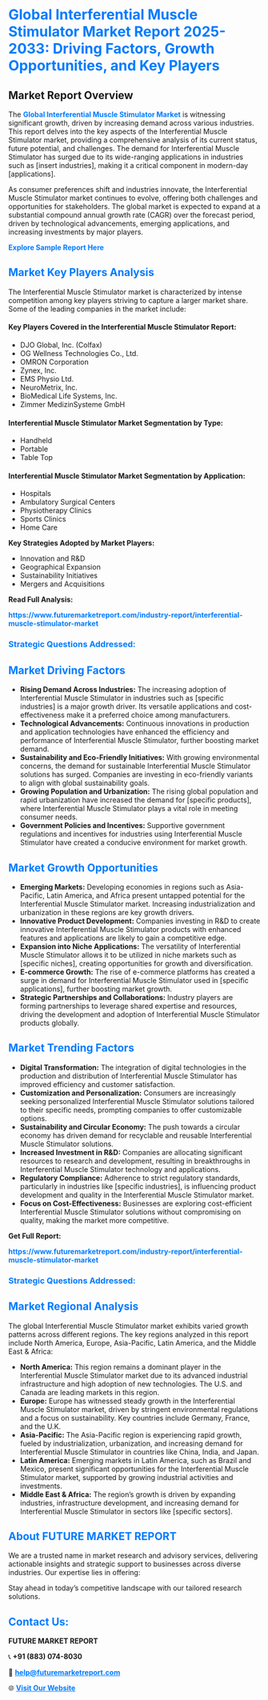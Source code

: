 <h1 style="color: #007BFF;">Global Interferential Muscle Stimulator Market Report 2025-2033: Driving Factors, Growth Opportunities, and Key Players</h1>

<section id="overview">
<h2>Market Report Overview</h2>
<p>The <a href="https://www.futuremarketreport.com/industry-report/interferential-muscle-stimulator-market" style="color: #007BFF; text-decoration: none;"><strong>Global Interferential Muscle Stimulator Market</strong></a> is witnessing significant growth, driven by increasing demand across various industries. This report delves into the key aspects of the Interferential Muscle Stimulator market, providing a comprehensive analysis of its current status, future potential, and challenges. The demand for Interferential Muscle Stimulator has surged due to its wide-ranging applications in industries such as [insert industries], making it a critical component in modern-day [applications].</p>
<p>As consumer preferences shift and industries innovate, the Interferential Muscle Stimulator market continues to evolve, offering both challenges and opportunities for stakeholders. The global market is expected to expand at a substantial compound annual growth rate (CAGR) over the forecast period, driven by technological advancements, emerging applications, and increasing investments by major players.</p>
</section>

<section id="overview">
<p><a href="https://www.futuremarketreport.com/request-sample/reportId=64373" style="color: #007BFF; text-decoration: none;"><strong>Explore Sample Report Here</strong></a></p>
</section>

<section id="key-players">
<h2 style="color: #007BFF;">Market Key Players Analysis</h2>
<p>The Interferential Muscle Stimulator market is characterized by intense competition among key players striving to capture a larger market share. Some of the leading companies in the market include:</p>
<h4>Key Players Covered in the Interferential Muscle Stimulator Report:</h4>
<ul><li>DJO Global, Inc. (Colfax)</li><li>OG Wellness Technologies Co., Ltd.</li><li>OMRON Corporation</li><li>Zynex, Inc.</li><li>EMS Physio Ltd.</li><li>NeuroMetrix, Inc.</li><li>BioMedical Life Systems, Inc.</li><li>Zimmer MedizinSysteme GmbH</li></ul>
<h4>Interferential Muscle Stimulator Market Segmentation by Type:</h4>
<ul><li>Handheld</li><li>Portable</li><li>Table Top</li></ul>

<h4>Interferential Muscle Stimulator Market Segmentation by Application:</h4>
<ul><li>Hospitals</li><li>Ambulatory Surgical Centers</li><li>Physiotherapy Clinics</li><li>Sports Clinics</li><li>Home Care</li></ul>
<p><strong>Key Strategies Adopted by Market Players:</strong></p>
<ul>
<li>Innovation and R&D</li>
<li>Geographical Expansion</li>
<li>Sustainability Initiatives</li>
<li>Mergers and Acquisitions</li>
</ul>
</section>

<section>
<p><strong>Read Full Analysis: </strong></p><a href="https://www.futuremarketreport.com/industry-report/interferential-muscle-stimulator-market" style="color: #007BFF; text-decoration: none;"><strong>https://www.futuremarketreport.com/industry-report/interferential-muscle-stimulator-market</strong></a>
<h3 style="color: #007BFF;">Strategic Questions Addressed:</h3>
</section>

<section id="driving-factors">
<h2 style="color: #007BFF;">Market Driving Factors</h2>
<ul>
<li><strong>Rising Demand Across Industries:</strong> The increasing adoption of Interferential Muscle Stimulator in industries such as [specific industries] is a major growth driver. Its versatile applications and cost-effectiveness make it a preferred choice among manufacturers.</li>
<li><strong>Technological Advancements:</strong> Continuous innovations in production and application technologies have enhanced the efficiency and performance of Interferential Muscle Stimulator, further boosting market demand.</li>
<li><strong>Sustainability and Eco-Friendly Initiatives:</strong> With growing environmental concerns, the demand for sustainable Interferential Muscle Stimulator solutions has surged. Companies are investing in eco-friendly variants to align with global sustainability goals.</li>
<li><strong>Growing Population and Urbanization:</strong> The rising global population and rapid urbanization have increased the demand for [specific products], where Interferential Muscle Stimulator plays a vital role in meeting consumer needs.</li>
<li><strong>Government Policies and Incentives:</strong> Supportive government regulations and incentives for industries using Interferential Muscle Stimulator have created a conducive environment for market growth.</li>
</ul>
</section>

<section id="growth-opportunities">
<h2 style="color: #007BFF;">Market Growth Opportunities</h2>
<ul>
<li><strong>Emerging Markets:</strong> Developing economies in regions such as Asia-Pacific, Latin America, and Africa present untapped potential for the Interferential Muscle Stimulator market. Increasing industrialization and urbanization in these regions are key growth drivers.</li>
<li><strong>Innovative Product Development:</strong> Companies investing in R&D to create innovative Interferential Muscle Stimulator products with enhanced features and applications are likely to gain a competitive edge.</li>
<li><strong>Expansion into Niche Applications:</strong> The versatility of Interferential Muscle Stimulator allows it to be utilized in niche markets such as [specific niches], creating opportunities for growth and diversification.</li>
<li><strong>E-commerce Growth:</strong> The rise of e-commerce platforms has created a surge in demand for Interferential Muscle Stimulator used in [specific applications], further boosting market growth.</li>
<li><strong>Strategic Partnerships and Collaborations:</strong> Industry players are forming partnerships to leverage shared expertise and resources, driving the development and adoption of Interferential Muscle Stimulator products globally.</li>
</ul>
</section>

<section id="trending-factors">
<h2 style="color: #007BFF;">Market Trending Factors</h2>
<ul>
<li><strong>Digital Transformation:</strong> The integration of digital technologies in the production and distribution of Interferential Muscle Stimulator has improved efficiency and customer satisfaction.</li>
<li><strong>Customization and Personalization:</strong> Consumers are increasingly seeking personalized Interferential Muscle Stimulator solutions tailored to their specific needs, prompting companies to offer customizable options.</li>
<li><strong>Sustainability and Circular Economy:</strong> The push towards a circular economy has driven demand for recyclable and reusable Interferential Muscle Stimulator solutions.</li>
<li><strong>Increased Investment in R&D:</strong> Companies are allocating significant resources to research and development, resulting in breakthroughs in Interferential Muscle Stimulator technology and applications.</li>
<li><strong>Regulatory Compliance:</strong> Adherence to strict regulatory standards, particularly in industries like [specific industries], is influencing product development and quality in the Interferential Muscle Stimulator market.</li>
<li><strong>Focus on Cost-Effectiveness:</strong> Businesses are exploring cost-efficient Interferential Muscle Stimulator solutions without compromising on quality, making the market more competitive.</li>
</ul>
</section>

<section>
<p><strong>Get Full Report: </strong></p><a href="https://www.futuremarketreport.com/industry-report/interferential-muscle-stimulator-market" style="color: #007BFF; text-decoration: none;"><strong>https://www.futuremarketreport.com/industry-report/interferential-muscle-stimulator-market</strong></a>
<h3 style="color: #007BFF;">Strategic Questions Addressed:</h3>
</section>


<section id="regional-analysis">
<h2 style="color: #007BFF;">Market Regional Analysis</h2>
<p>The global Interferential Muscle Stimulator market exhibits varied growth patterns across different regions. The key regions analyzed in this report include North America, Europe, Asia-Pacific, Latin America, and the Middle East & Africa:</p>
<ul>
<li><strong>North America:</strong> This region remains a dominant player in the Interferential Muscle Stimulator market due to its advanced industrial infrastructure and high adoption of new technologies. The U.S. and Canada are leading markets in this region.</li>
<li><strong>Europe:</strong> Europe has witnessed steady growth in the Interferential Muscle Stimulator market, driven by stringent environmental regulations and a focus on sustainability. Key countries include Germany, France, and the U.K.</li>
<li><strong>Asia-Pacific:</strong> The Asia-Pacific region is experiencing rapid growth, fueled by industrialization, urbanization, and increasing demand for Interferential Muscle Stimulator in countries like China, India, and Japan.</li>
<li><strong>Latin America:</strong> Emerging markets in Latin America, such as Brazil and Mexico, present significant opportunities for the Interferential Muscle Stimulator market, supported by growing industrial activities and investments.</li>
<li><strong>Middle East & Africa:</strong> The region’s growth is driven by expanding industries, infrastructure development, and increasing demand for Interferential Muscle Stimulator in sectors like [specific sectors].</li>
</ul>
</section>

<footer>
<h2 style="color: #007BFF;">About FUTURE MARKET REPORT</h2>
<p>We are a trusted name in market research and advisory services, delivering actionable insights and strategic support to businesses across diverse industries. Our expertise lies in offering:</p>

<p>Stay ahead in today’s competitive landscape with our tailored research solutions.</p>

<h2 style="color: #007BFF;">Contact Us:</h2>
<p><strong>FUTURE MARKET REPORT</strong></p>
<p>📞 <strong>+91 (883) 074-8030</strong></p>
<p>📧 <strong><a href="mailto:help@futuremarketreport.com" style="color: #007BFF;">help@futuremarketreport.com</a></strong></p>
<p>🌐 <strong><a href="https://www.futuremarketreport.com/" style="color: #007BFF;">Visit Our Website</a></strong></p>
</footer>